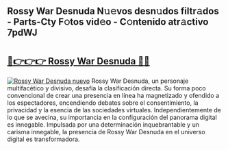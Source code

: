 ## Rossy War Desnuda N𝚞𝚎vos desn𝚞dos filtr𝚊dos - Parts-Cty F𝚘tos vid𝚎o - C𝚘ntenido atr𝚊ctivo 7pdWJ

# <h2><a href="http://mbbnc0c.tromn.icu/?c=Rossy+War+Desnuda">🔗👉👉👉 Rossy War Desnuda 🔗🔗</a></h2>

[![Rossy War Desnuda nuevo](https://i.imgur.com/pEAQMta.gif)](http://mbbnc0c.tromn.icu/?c=Rossy+War+Desnuda)
Rossy War Desnuda, un personaje multifacético y divisivo, desafía la clasificación directa. Su forma poco convencional de crear una presencia en línea ha magnetizado y ofendido a los espectadores, encendiendo debates sobre el consentimiento, la privacidad y la esencia de las sociedades virtuales. Independientemente de lo que se avecina, su importancia en la configuración del panorama digital es innegable. Impulsada por una determinación inquebrantable y un carisma innegable, la presencia de Rossy War Desnuda en el universo digital es transformadora.
